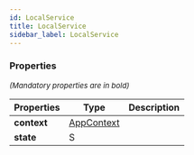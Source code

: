 ```yaml
---
id: LocalService
title: LocalService
sidebar_label: LocalService
---
```




### Properties

<font size="2"><i>(Mandatory properties are in bold)</i></font>

| Properties | Type | Description |
| --------- | ---- | ----------- |
| **context** | [AppContext](/framework-api/interfaces/AppContext.md) |  |
| **state** | S |  |
